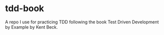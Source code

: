 # tdd-book
A repo I use for practicing TDD following the book Test Driven Development by Example by Kent Beck.


